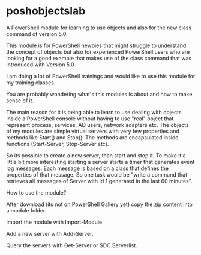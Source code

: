 # poshobjectslab
A PowerShell module for learning to use objects and also for the new class command of version 5.0

This module is for PowerShell newbies that might struggle to understand the concept of objects but also for experienced PowerShell users who are looking for a good example that makes use of the class command that was introduced with Version 5.0

I am doing a lot of PowerShell trainings and would like to use this module for my training classes.

You are probably wondering what's this modules is about and how to make sense of it.

The main reason for it is being able to learn to use dealing with objects inside a PowerShell console without having to use "real" object that represent process, services, AD users, network adapters etc. The objects of my modules are simple virtual servers with very few properties and methods like Start() and Stop(). The methods are encapsulated inside functions (Start-Server, Stop-Server etc).

So its possible to create a new server, than start and stop it. To make it a little bit more interesting starting a server starts a timer that generates event log messages. Each message is based on a class that defines the properties of that message. So one task would be "write a command that retrieves all messages of Server with Id 1 generated in the last 60 minutes".

How to use the module?

After download (its not on PowerShell Gallery yet) copy the zip content into a module folder.

Import the module with Import-Module.

Add a new server with Add-Server.

Query the servers with Get-Server or $DC.Serverlist.

